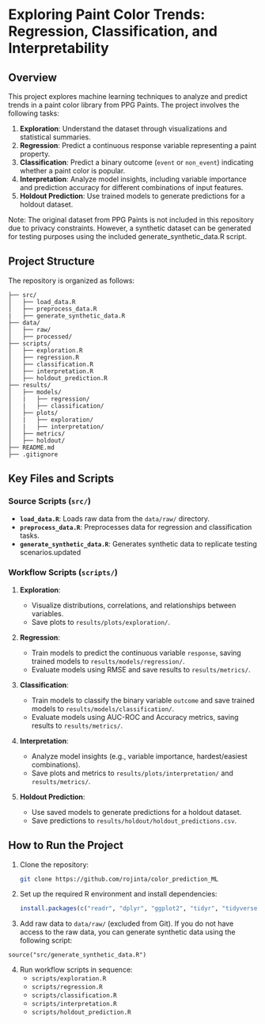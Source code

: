 # Exploring Paint Color Trends: Regression, Classification, and Interpretability

## Overview
This project explores machine learning techniques to analyze and predict trends in a paint color library from PPG Paints. The project involves the following tasks:

1. **Exploration**: Understand the dataset through visualizations and statistical summaries.
2. **Regression**: Predict a continuous response variable representing a paint property.
3. **Classification**: Predict a binary outcome (`event` or `non_event`) indicating whether a paint color is popular.
4. **Interpretation**: Analyze model insights, including variable importance and prediction accuracy for different combinations of input features.
5. **Holdout Prediction**: Use trained models to generate predictions for a holdout dataset.

Note: The original dataset from PPG Paints is not included in this repository due to privacy constraints. However, a synthetic dataset can be generated for testing purposes using the included generate_synthetic_data.R script.

## Project Structure
The repository is organized as follows:

```
├── src/
│   ├── load_data.R
│   ├── preprocess_data.R
|   ├── generate_synthetic_data.R
├── data/
│   ├── raw/
│   ├── processed/
├── scripts/
│   ├── exploration.R
│   ├── regression.R
│   ├── classification.R
│   ├── interpretation.R
│   ├── holdout_prediction.R
├── results/
│   ├── models/
│   |   ├── regression/
│   |   ├── classification/
│   ├── plots/
│   |   ├── exploration/
│   |   ├── interpretation/
│   ├── metrics/
│   ├── holdout/
├── README.md
├── .gitignore
```

## Key Files and Scripts

### Source Scripts (`src/`)
- **`load_data.R`**: Loads raw data from the `data/raw/` directory.
- **`preprocess_data.R`**: Preprocesses data for regression and classification tasks.
- **`generate_synthetic_data.R`**: Generates synthetic data to replicate testing scenarios.updated 

### Workflow Scripts (`scripts/`)
1. **Exploration**:
   - Visualize distributions, correlations, and relationships between variables.
   - Save plots to `results/plots/exploration/`.

2. **Regression**:
   - Train models to predict the continuous variable `response`, saving trained models to `results/models/regression/`.
   - Evaluate models using RMSE and save results to `results/metrics/`.

3. **Classification**:
   - Train models to classify the binary variable `outcome` and save trained models to `results/models/classification/`.
   - Evaluate models using AUC-ROC and Accuracy metrics, saving results to `results/metrics/`.

4. **Interpretation**:
   - Analyze model insights (e.g., variable importance, hardest/easiest combinations).
   - Save plots and metrics to `results/plots/interpretation/` and `results/metrics/`.

5. **Holdout Prediction**:
   - Use saved models to generate predictions for a holdout dataset.
   - Save predictions to `results/holdout/holdout_predictions.csv`.


## How to Run the Project
1. Clone the repository:
   ```bash
   git clone https://github.com/rojinta/color_prediction_ML
   ```
2. Set up the required R environment and install dependencies:
   ```r
   install.packages(c("readr", "dplyr", "ggplot2", "tidyr", "tidyverse", "caret", "boot", "tibble", "reshape2", "coefplot", "loo", "randomForest", "glmnet", "e1071", "gbm", "nnet", "earth", "rstanarm", "pROC"))
   ```
3. Add raw data to `data/raw/` (excluded from Git).
If you do not have access to the raw data, you can generate synthetic data using the following script:
```
source("src/generate_synthetic_data.R")
```

4. Run workflow scripts in sequence:
   - `scripts/exploration.R`
   - `scripts/regression.R`
   - `scripts/classification.R`
   - `scripts/interpretation.R`
   - `scripts/holdout_prediction.R`



